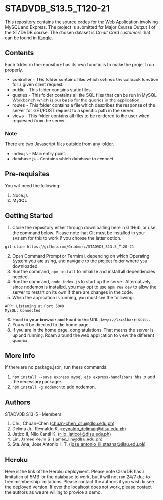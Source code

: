 # STADVDB_S13.5_T120-21

This repository contains the source codes for the Web Application involving MySQL and Express. The project is submitted for Major Course Output 1 of the STADVDB course. The chosen dataset is *Credit Card customers* that can be found in [Kaggle](https://www.kaggle.com/sakshigoyal7/credit-card-customers).

## Contents

Each folder in the repository has its own functions to make the project run properly.

- controller - This folder contains files which defines the callback function for a given client request.
- public - This folder contains static files.
- queries - This folder contains all the SQL files that can be run in MySQL Workbench which is our basis for the queries in the application.
- routes - This folder contains a file which describes the response of the server for GET/POST request to a specific path in the server.
- views - This folder contains all files to be rendered to the user when requested from the server.

### Note

There are two Javascript files outside from any folder.

- index.js - Main entry point.
- database.js - Contains which database to connect.

## Pre-requisites

You will need the following:
1. Node.js
2. MySQL

## Getting Started

1. Clone the repository either through downloading here in GitHub, or use the command below. Please note that Git must be installed in your system for this to work if you choose the latter option.
```
git clone https://github.com/Gridmerc/STADVDB_S13.5_T120-21
```

2. Open Command Prompt or Terminal, depending on which Operating System you are using, and navigate to the project folder where you downloaded.
3. Run the command, `npm install` to initialize and install all dependencies needed.
4. Run the command, `node index.js` to start up the server. Alternatively, since nodemon is installed, you may opt to use `npm run dev` to allow the server to restart on its own if there are changes in the code.
5. When the application is running, you must see the following:
```
APP: Listening at Port 5000
MySQL: Connected
```
6. Head to your browser and head to the URL, `http://localhost:5000/`.
7. You will be directed to the home page.
8. If you are in the home page, congratulations! That means the server is up and running. Roam around the web application to view the different queries.

## More Info

If there are no package.json, run these commands.
1. `npm install --save express mysql ejs express-handlebars hbs` to add the necessary packages.
2. `npm install -g nodemon` to add nodemon.

## Authors

STADVDB S13-5 - Members
1. Chu, Chuan-Chen (chuan-chen_chu@dlsu.edu.ph)
2. Delima Jr., Reynaldo K. (reynaldo_delimajr@dlsu.edu.ph)
3. Jatico II, Nilo Cantil K. (nilo_jaticoii@dlsu.edu.ph)
4. Lin, James Kevin S. (james_lin@dlsu.edu.ph)
5. Sta. Ana, Jose Antonio III T. (jose_antonio_iii_staana@dlsu.edu.ph)

## Heroku

Here is the link of the Heroku deployment. Please note ClearDB has a limitation of 5MB for the database to work, but it will not run 24/7 due to free membership limitations. Please contact the authors if you wish to see the deployed version. If ever the localhost does not work, please contact the authors as we are willing to provide a demo.